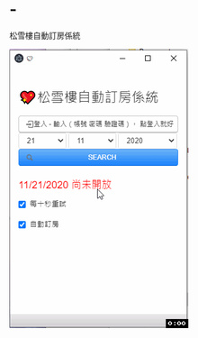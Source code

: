 # -
松雪樓自動訂房係統

![Image of app](https://raw.githubusercontent.com/sircambridge/tsfs_forest_autobook/main/asd.gif)
